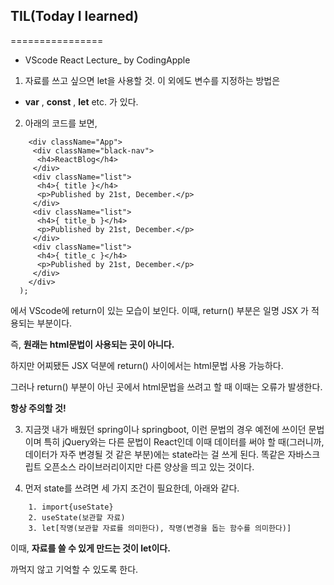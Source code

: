 ## TIL(Today I learned)

================

* VScode React Lecture_ by CodingApple

1. 자료를 쓰고 싶으면 let을 사용할 것. 이 외에도 변수를 지정하는 방법은
  * **var** ,  **const** , **let** etc. 가 있다.

2. 아래의 코드를 보면, 
```return (  
    <div className="App">
     <div className="black-nav">
      <h4>ReactBlog</h4>
     </div>
     <div className="list">
      <h4>{ title }</h4>  
      <p>Published by 21st, December.</p>
     </div>
     <div className="list">
      <h4>{ title_b }</h4>
      <p>Published by 21st, December.</p>
     </div>
     <div className="list">
      <h4>{ title_c }</h4>
      <p>Published by 21st, December.</p>
     </div>
    </div>
  );
```
에서 VScode에 return이 있는 모습이 보인다. 이때, return() 부분은 일명 JSX 가 적용되는 부분이다.

즉, **원래는 html문법이 사용되는 곳이 아니다.**

하지만 어찌됐든 JSX 덕분에 return() 사이에서는 html문법 사용 가능하다. 

그러나 return() 부분이 아닌 곳에서 html문법을 쓰려고 할 때 이때는 오류가 발생한다. 

**항상 주의할 것!**

3. 지금껏 내가 배웠던 spring이나 springboot, 이런 문법의 경우 예전에 쓰이던 문법이며 특히 jQuery와는 다른 문법이 React인데
 이때 데이터를 써야 할 때(그러니까, 데이터가 자주 변경될 것 같은 부분)에는 state라는 걸 쓰게 된다. 똑같은 자바스크립트 오픈소스 라이브러리이지만 
 다른 양상을 띄고 있는 것이다. 
 
4. 먼저 state를 쓰려면 세 가지 조건이 필요한데, 아래와 같다.
``` 
    1. import{useState}
    2. useState(보관할 자료)
    3. let[작명(보관할 자료를 의미한다), 작명(변경을 돕는 함수를 의미한다)]
```
이때, **자료를 쓸 수 있게 만드는 것이 let이다.**

까먹지 않고 기억할 수 있도록 한다. 
